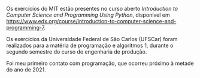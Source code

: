 Os exercícios do MIT estão presentes no curso aberto *Introduction to Computer Science and Programming Using Python*, disponível
em https://www.edx.org/course/introduction-to-computer-science-and-programming-7.

Os exercícios da Universidade Federal de São Carlos (UFSCar) foram realizados para a matéria de programação e algoritmos 1, 
durante o segundo semestre do curso de engenharia de produção. 

Foi meu primeiro contato com programação, que ocorreu próximo à metade do ano de 2021.

